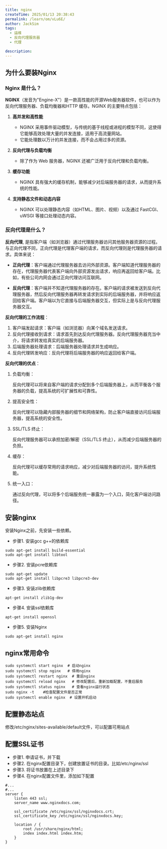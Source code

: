 ```yaml
---
title: nginx
createTime: 2025/01/13 20:38:43
permalink: /learn/om/vLu6E/
author: JackSim
tags:
  - 运维
  - 反向代理服务器
  - 代理

description: 
---
```



## 为什么要装Nginx

### Nginx 是什么？

**NGINX**（发音为"Engine-X"）是一款高性能的开源Web服务器软件，也可以作为反向代理服务器、负载均衡器和HTTP 缓存。NGINX 的主要特点包括：

1.  **高并发和高性能**
    
    * NGINX 采用事件驱动模型，与传统的基于线程或进程的模型不同，这使得它能够高效处理大量的并发连接，适用于高流量网站。
    * 它能处理数以万计的并发连接，而不会占用过多的资源。
2.  **反向代理与负载均衡**
    
    * 除了作为 Web 服务器，NGINX 还被广泛用于反向代理和负载均衡。
1.  **缓存功能**
    
    * NGINX 具有强大的缓存机制，能够减少对后端服务器的请求，从而提升系统的性能。
2.  **支持静态文件和动态内容**
    
    * NGINX 可以处理静态内容（如HTML、图片、视频）以及通过 FastCGI、uWSGI 等接口处理动态内容。

### 反向代理是什么？

**反向代理**, 是指客户端（如浏览器）通过代理服务器访问其他服务器资源的过程。与正向代理不同，正向代理是代理客户端的请求，而反向代理则是代理服务器的请求。具体来说：

* **正向代理**：客户端通过代理服务器去访问外部资源。客户端知道代理服务器的存在，代理服务器代表客户端向外部资源发出请求，响应再返回给客户端。比如，有些公司内网会通过正向代理访问互联网。

* **反向代理**：客户端并不知道代理服务器的存在。客户端的请求被发送到反向代理服务器，然后反向代理服务器再转发请求到实际的后端服务器，并将响应返回给客户端。客户端以为它直接与后端服务器交互，但实际上是与反向代理服务器交互。

**反向代理的工作流程**：
1. 客户端发起请求：客户端（如浏览器）向某个域名发送请求。
2. 反向代理接收到请求：请求首先到达反向代理服务器。反向代理服务器充当中介，将请求转发给真实的后端服务器。
3. 后端服务器处理请求：后端服务器处理请求并生成响应。
4. 反向代理转发响应：反向代理将后端服务器的响应返回给客户端。

**反向代理的优点**：

1. 负载均衡：

    反向代理可以将来自客户端的请求分配到多个后端服务器上，从而平衡各个服务器的负载，提高系统的可扩展性和可靠性。

2. 提高安全性：

    反向代理可以隐藏内部服务器的细节和网络架构，防止客户端直接访问后端服务器，提高系统的安全性。

3. SSL/TLS 终止：

    反向代理服务器可以承担加密/解密（SSL/TLS 终止），从而减少后端服务器的负担。

4. 缓存：

    反向代理可以缓存常用的请求响应，减少对后端服务器的访问，提升系统性能。

5. 统一入口：

    通过反向代理，可以将多个后端服务统一暴露为一个入口，简化客户端访问路径。


## 安装nginx

安装Nginx之前，先安装一些依赖。

- 步骤1. 安装gcc g++的依赖库

```shell
sudo apt-get install build-essential
sudo apt-get install libtool
```

- 步骤2. 安装pcre依赖库

```shell
sudo apt-get update
sudo apt-get install libpcre3 libpcre3-dev
```

- 步骤3. 安装zlib依赖库

```shell
apt-get install zlib1g-dev
```

- 步骤4. 安装ssl依赖库

```shell
apt-get install openssl
```

- 步骤5. 安装Nginx

```shell
sudo apt-get install nginx
```

## nginx常用命令

```shell
sudo systemctl start nginx  # 启动nginx
sudo systemctl stop nginx   # 停用nginx
sudo systemctl restart nginx  # 重启nginx
sudo systemctl reload nginx   # 修改配置后，重新加载配置，不重启服务
sudo systemctl status nginx   # 查看nginx运行状态
sudo nginx -t    #检查配置文件是否正常
sudo systemctl enable nginx  # 设置开机启动
```

## 配置静态站点

修改/etc/nginx/sites-available/default文件，可以配置可用站点



## 配置SSL证书


* 步骤1. 申请证书，并下载
* 步骤2. 在nginx配置目录下，创建放置证书的目录。比如/etc/nginx/ssl
* 步骤3. 将证书放置在上述目录下
* 步骤4. 在nginx配置文件里，添加如下配置

```nginx
#...
#...
server {
    listen 443 ssl;
    server_name www.nginxdocs.com;

    ssl_certificate /etc/nginx/ssl/nginxdocs.crt;
    ssl_certificate_key /etc/nginx/ssl/nginxdocs.key;

    location / {
        root /usr/share/nginx/html;
        index index.html index.htm;
    }
}
```

